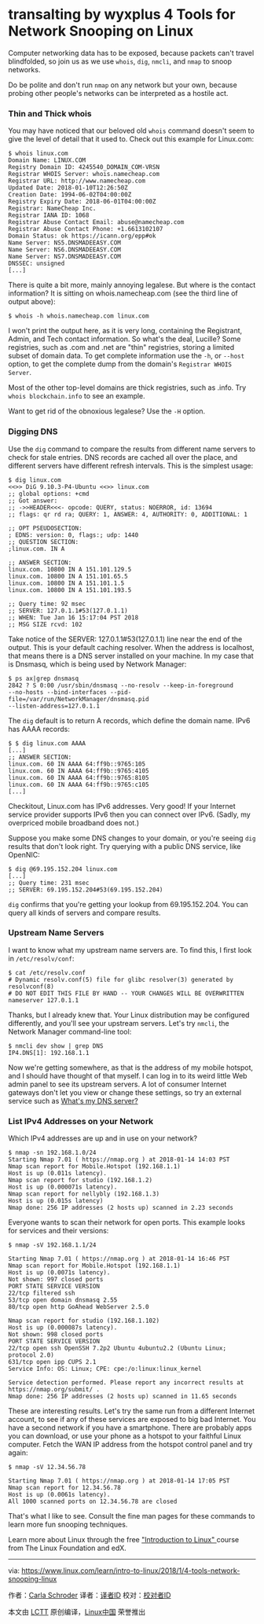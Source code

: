 transalting by wyxplus
4 Tools for Network Snooping on Linux
======
Computer networking data has to be exposed, because packets can't travel blindfolded, so join us as we use `whois`, `dig`, `nmcli`, and `nmap` to snoop networks.

Do be polite and don't run `nmap` on any network but your own, because probing other people's networks can be interpreted as a hostile act.

### Thin and Thick whois

You may have noticed that our beloved old `whois` command doesn't seem to give the level of detail that it used to. Check out this example for Linux.com:
```
$ whois linux.com
Domain Name: LINUX.COM
Registry Domain ID: 4245540_DOMAIN_COM-VRSN
Registrar WHOIS Server: whois.namecheap.com
Registrar URL: http://www.namecheap.com
Updated Date: 2018-01-10T12:26:50Z
Creation Date: 1994-06-02T04:00:00Z
Registry Expiry Date: 2018-06-01T04:00:00Z
Registrar: NameCheap Inc.
Registrar IANA ID: 1068
Registrar Abuse Contact Email: abuse@namecheap.com
Registrar Abuse Contact Phone: +1.6613102107
Domain Status: ok https://icann.org/epp#ok
Name Server: NS5.DNSMADEEASY.COM
Name Server: NS6.DNSMADEEASY.COM
Name Server: NS7.DNSMADEEASY.COM
DNSSEC: unsigned
[...]

```

There is quite a bit more, mainly annoying legalese. But where is the contact information? It is sitting on whois.namecheap.com (see the third line of output above):
```
$ whois -h whois.namecheap.com linux.com

```

I won't print the output here, as it is very long, containing the Registrant, Admin, and Tech contact information. So what's the deal, Lucille? Some registries, such as .com and .net are "thin" registries, storing a limited subset of domain data. To get complete information use the `-h`, or `--host` option, to get the complete dump from the domain's `Registrar WHOIS Server`.

Most of the other top-level domains are thick registries, such as .info. Try `whois blockchain.info` to see an example.

Want to get rid of the obnoxious legalese? Use the `-H` option.

### Digging DNS

Use the `dig` command to compare the results from different name servers to check for stale entries. DNS records are cached all over the place, and different servers have different refresh intervals. This is the simplest usage:
```
$ dig linux.com
<<>> DiG 9.10.3-P4-Ubuntu <<>> linux.com
;; global options: +cmd
;; Got answer:
;; ->>HEADER<<<- opcode: QUERY, status: NOERROR, id: 13694
;; flags: qr rd ra; QUERY: 1, ANSWER: 4, AUTHORITY: 0, ADDITIONAL: 1

;; OPT PSEUDOSECTION:
; EDNS: version: 0, flags:; udp: 1440
;; QUESTION SECTION:
;linux.com. IN A

;; ANSWER SECTION:
linux.com. 10800 IN A 151.101.129.5
linux.com. 10800 IN A 151.101.65.5
linux.com. 10800 IN A 151.101.1.5
linux.com. 10800 IN A 151.101.193.5

;; Query time: 92 msec
;; SERVER: 127.0.1.1#53(127.0.1.1)
;; WHEN: Tue Jan 16 15:17:04 PST 2018
;; MSG SIZE rcvd: 102

```

Take notice of the SERVER: 127.0.1.1#53(127.0.1.1) line near the end of the output. This is your default caching resolver. When the address is localhost, that means there is a DNS server installed on your machine. In my case that is Dnsmasq, which is being used by Network Manager:
```
$ ps ax|grep dnsmasq
2842 ? S 0:00 /usr/sbin/dnsmasq --no-resolv --keep-in-foreground
--no-hosts --bind-interfaces --pid-file=/var/run/NetworkManager/dnsmasq.pid
--listen-address=127.0.1.1

```

The `dig` default is to return A records, which define the domain name. IPv6 has AAAA records:
```
$ $ dig linux.com AAAA
[...]
;; ANSWER SECTION:
linux.com. 60 IN AAAA 64:ff9b::9765:105
linux.com. 60 IN AAAA 64:ff9b::9765:4105
linux.com. 60 IN AAAA 64:ff9b::9765:8105
linux.com. 60 IN AAAA 64:ff9b::9765:c105
[...]

```

Checkitout, Linux.com has IPv6 addresses. Very good! If your Internet service provider supports IPv6 then you can connect over IPv6. (Sadly, my overpriced mobile broadband does not.)

Suppose you make some DNS changes to your domain, or you're seeing `dig` results that don't look right. Try querying with a public DNS service, like OpenNIC:
```
$ dig @69.195.152.204 linux.com
[...]
;; Query time: 231 msec
;; SERVER: 69.195.152.204#53(69.195.152.204)

```

`dig` confirms that you're getting your lookup from 69.195.152.204. You can query all kinds of servers and compare results.

### Upstream Name Servers

I want to know what my upstream name servers are. To find this, I first look in `/etc/resolv/conf`:
```
$ cat /etc/resolv.conf
# Dynamic resolv.conf(5) file for glibc resolver(3) generated by resolvconf(8)
# DO NOT EDIT THIS FILE BY HAND -- YOUR CHANGES WILL BE OVERWRITTEN
nameserver 127.0.1.1

```

Thanks, but I already knew that. Your Linux distribution may be configured differently, and you'll see your upstream servers. Let's try `nmcli`, the Network Manager command-line tool:
```
$ nmcli dev show | grep DNS
IP4.DNS[1]: 192.168.1.1

```

Now we're getting somewhere, as that is the address of my mobile hotspot, and I should have thought of that myself. I can log in to its weird little Web admin panel to see its upstream servers. A lot of consumer Internet gateways don't let you view or change these settings, so try an external service such as [What's my DNS server?][1]

### List IPv4 Addresses on your Network

Which IPv4 addresses are up and in use on your network?
```
$ nmap -sn 192.168.1.0/24
Starting Nmap 7.01 ( https://nmap.org ) at 2018-01-14 14:03 PST
Nmap scan report for Mobile.Hotspot (192.168.1.1)
Host is up (0.011s latency).
Nmap scan report for studio (192.168.1.2)
Host is up (0.000071s latency).
Nmap scan report for nellybly (192.168.1.3)
Host is up (0.015s latency)
Nmap done: 256 IP addresses (2 hosts up) scanned in 2.23 seconds

```

Everyone wants to scan their network for open ports. This example looks for services and their versions:
```
$ nmap -sV 192.168.1.1/24

Starting Nmap 7.01 ( https://nmap.org ) at 2018-01-14 16:46 PST
Nmap scan report for Mobile.Hotspot (192.168.1.1)
Host is up (0.0071s latency).
Not shown: 997 closed ports
PORT STATE SERVICE VERSION
22/tcp filtered ssh
53/tcp open domain dnsmasq 2.55
80/tcp open http GoAhead WebServer 2.5.0

Nmap scan report for studio (192.168.1.102)
Host is up (0.000087s latency).
Not shown: 998 closed ports
PORT STATE SERVICE VERSION
22/tcp open ssh OpenSSH 7.2p2 Ubuntu 4ubuntu2.2 (Ubuntu Linux; protocol 2.0)
631/tcp open ipp CUPS 2.1
Service Info: OS: Linux; CPE: cpe:/o:linux:linux_kernel

Service detection performed. Please report any incorrect results at https://nmap.org/submit/ .
Nmap done: 256 IP addresses (2 hosts up) scanned in 11.65 seconds

```

These are interesting results. Let's try the same run from a different Internet account, to see if any of these services are exposed to big bad Internet. You have a second network if you have a smartphone. There are probably apps you can download, or use your phone as a hotspot to your faithful Linux computer. Fetch the WAN IP address from the hotspot control panel and try again:
```
$ nmap -sV 12.34.56.78

Starting Nmap 7.01 ( https://nmap.org ) at 2018-01-14 17:05 PST
Nmap scan report for 12.34.56.78
Host is up (0.0061s latency).
All 1000 scanned ports on 12.34.56.78 are closed

```

That's what I like to see. Consult the fine man pages for these commands to learn more fun snooping techniques.

Learn more about Linux through the free ["Introduction to Linux" ][2]course from The Linux Foundation and edX.

--------------------------------------------------------------------------------

via: https://www.linux.com/learn/intro-to-linux/2018/1/4-tools-network-snooping-linux

作者：[Carla Schroder][a]
译者：[译者ID](https://github.com/译者ID)
校对：[校对者ID](https://github.com/校对者ID)

本文由 [LCTT](https://github.com/LCTT/TranslateProject) 原创编译，[Linux中国](https://linux.cn/) 荣誉推出

[a]:https://www.linux.com/users/cschroder
[1]:http://www.whatsmydnsserver.com/
[2]:https://training.linuxfoundation.org/linux-courses/system-administration-training/introduction-to-linux
